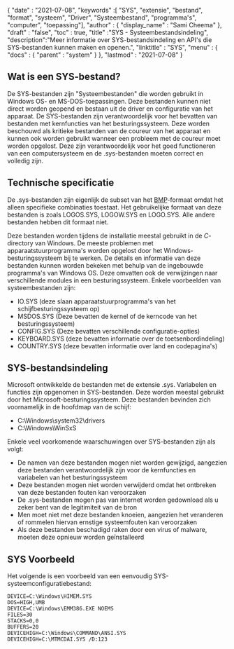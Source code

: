 {
  "date" : "2021-07-08",
  "keywords" :[ "SYS", "extensie", "bestand", "format", "systeem", "Driver", "Systeembestand", "programma's", "computer", "toepassing"],
  "author" : {
    "display_name" : "Sami Cheema"
},
  "draft" : "false",
  "toc" : true,
  "title" :"SYS - Systeembestandsindeling",
  "description":"Meer informatie over SYS-bestandsindeling en API's die SYS-bestanden kunnen maken en openen.",
  "linktitle" : "SYS",
  "menu" : {
    "docs" : {
      "parent" : "system"
}
},
  "lastmod" : "2021-07-08"
}

## Wat is een SYS-bestand? ##

De SYS-bestanden zijn "Systeembestanden" die worden gebruikt in Windows OS- en MS-DOS-toepassingen. Deze bestanden kunnen niet direct worden geopend en bestaan uit de driver en configuratie van het apparaat. De SYS-bestanden zijn verantwoordelijk voor het bevatten van bestanden met kernfuncties van het besturingssysteem. Deze worden beschouwd als kritieke bestanden van de coureur van het apparaat en kunnen ook worden gebruikt wanneer een probleem met de coureur moet worden opgelost. Deze zijn verantwoordelijk voor het goed functioneren van een computersysteem en de .sys-bestanden moeten correct en volledig zijn.


## Technische specificatie ##

De .sys-bestanden zijn eigenlijk de subset van het [BMP](/nl/image/bmp/)-formaat omdat het alleen specifieke combinaties toestaat. Het gebruikelijke formaat van deze bestanden is zoals LOGOS.SYS, LOGOW.SYS en LOGO.SYS. Alle andere bestanden hebben dit formaat niet.

Deze bestanden worden tijdens de installatie meestal gebruikt in de *C*-directory van Windows. De meeste problemen met apparaatstuurprogramma's worden opgelost door het Windows-besturingssysteem bij te werken. De details en informatie van deze bestanden kunnen worden bekeken met behulp van de ingebouwde programma's van Windows OS. Deze omvatten ook de verwijzingen naar verschillende modules in een besturingssysteem.
Enkele voorbeelden van systeembestanden zijn:

* IO.SYS (deze slaan apparaatstuurprogramma's van het schijfbesturingssysteem op)
* MSDOS.SYS (Deze bevatten de kernel of de kerncode van het besturingssysteem)
* CONFIG.SYS (Deze bevatten verschillende configuratie-opties)
* KEYBOARD.SYS (deze bevatten informatie over de toetsenbordindeling)
* COUNTRY.SYS (deze bevatten informatie over land en codepagina's)

## SYS-bestandsindeling ##

Microsoft ontwikkelde de bestanden met de extensie .sys. Variabelen en functies zijn opgenomen in SYS-bestanden. Deze worden meestal gebruikt door het Microsoft-besturingssysteem. Deze bestanden bevinden zich voornamelijk in de hoofdmap van de schijf:

* C:\Windows\system32\drivers
* C:\Windows\WinSxS

Enkele veel voorkomende waarschuwingen over SYS-bestanden zijn als volgt:

* De namen van deze bestanden mogen niet worden gewijzigd, aangezien deze bestanden verantwoordelijk zijn voor de kernfuncties en variabelen van het besturingssysteem
* Deze bestanden mogen niet worden verwijderd omdat het ontbreken van deze bestanden fouten kan veroorzaken
* De .sys-bestanden mogen pas van internet worden gedownload als u zeker bent van de legitimiteit van de bron
* Men moet niet met deze bestanden knoeien, aangezien het veranderen of rommelen hiervan ernstige systeemfouten kan veroorzaken
* Als deze bestanden beschadigd raken door een virus of malware, moeten deze opnieuw worden geïnstalleerd

## SYS Voorbeeld ##

Het volgende is een voorbeeld van een eenvoudig SYS-systeemconfiguratiebestand:

```
DEVICE=C:\Windows\HIMEM.SYS
DOS=HIGH,UMB
DEVICE=C:\Windows\EMM386.EXE NOEMS
FILES=30
STACKS=0,0
BUFFERS=20
DEVICEHIGH=C:\Windows\COMMAND\ANSI.SYS
DEVICEHIGH=C:\MTMCDAI.SYS /D:123
```
